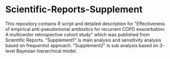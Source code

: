 # Scientific-Reports-Supplement

This repository contains R script and detailed description for "Effectiveness of empirical anti-pseudomonal antibiotics for recurrent COPD exacerbation: A multicenter retrospective cohort study" which was published from Scientific Reports.
"Supplement1" is main analysis and sensitivity analysis based on frequentist approach.
"Supplement2" is sub analysis based on 3-level Bayesian hierarchical model.
